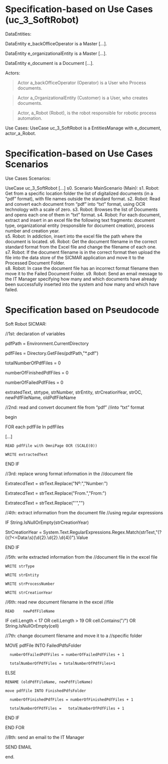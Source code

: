 # Specification-based on Use Cases (uc_3_SoftRobot) 


DataEntities: 


DataEntity e_backOfficeOperator is a Master […].  

DataEntity e_organizationalEntity is a Master […].  

DataEntity e_document is a Document […].  


Actors: 

>Actor a_backOfficeOperator (Operator) is a User who Process documents. 

>Actor a_OrganizationalEntity (Customer) is a User, who creates documents. 

>Actor, a_Robot (Robot), is the robot responsible for robotic process automation. 

Use Cases: 
UseCase uc_3_SoftRobot is a EntitiesManage with e_document, actor_a_Robot. 


# Specification-based on Use Cases Scenarios

Use Cases Scenarios: 

UseCase uc_3_SoftRobot 
[…] 
s0. Scenario MainScenario (Main): 
s1. Robot: Get from a specific location folder the list of digitalized documents (in a “pdf” format), with file names outside the standard format. 
s2. Robot: Read and convert each document from “pdf” into “txt” format, using OCR technology with a scale of zero. 
s3. Robot: Browses the list of Documents and opens each one of them in “txt” format. 
s4. Robot: For each document, extract and insert in an excel file the following text fragments: document type, organizational entity (responsible for document  creation), process number and creation year.  
s5. Robot: In addiction, insert into the excel file the path where the document is located. 
s6. Robot: Get the document filename in the correct standard format from the Excel file and change the filename of each one. 
s7. Robot: If the document filename is in the correct format then upload the file into the data store of the SICMAR application and move it to the Processed Document Folder.  
s8. Robot: In case the document file has an incorrect format filename then move it to the Failed Document Folder. 
s9. Robot: Send an email message to the IT Manager specifying how many and which documents have already been successfully inserted into the system and how many and which have failed. 

# Specification based on Pseudocode

Soft Robot SICMAR: 

//1st: declaration of variables 

  pdfPath = Environment.CurrentDirectory  

  pdfFiles = Directory.GetFiles(pdfPath,"*.pdf") 

  totalNumberOfPdfFiles = 0   

  numberOfFinishedPdfFiles = 0  

  numberOfFailedPdfFiles = 0  

  extratedText, strtype, strNumber, strEntity, strCreationYear, strOC, newPdfFileName, oldPdfFileName 

 

//2nd: read and convert document file from “pdf” //into “txt” format 

begin 

  FOR each pdfFile In pdfFiles 

   […] 

    READ pdfFile with OmniPage OCR (SCALE(0)) 

    WRITE extractedText  	  	 

  END IF   

 

//3rd: replace wrong format information in the //document file 

ExtratecdText = strText.Replace("Nº:","Number:") 

ExtratecdText = strText.Replace("From.","From:") 

ExtratecdText = strText.Replace("'","") 

 

//4th: extract information from the document file //using regular expressions 

IF String.IsNullOrEmpty(strCreationYear) 

  StrCreationYear = System.Text.RegularExpressions.Regex.Match(strText,"(?i)(?<=Data:\s)(\d{2}.\d{2}.\d{4})").Value 

END IF 

 

//5th: write extracted information from the //document file in the excel file 

    WRITE strType  	       

    WRITE strEntity  	       

    WRITE strProcessNumber      

    WRITE strCreationYear  	 

 

//6th: read new document filename in the excel  //file  

    READ 	newPdfFileName 

  IF cell.Length < 17 OR cell.Length > 19 OR cell.Contains("/") OR String.IsNullOrEmpty(cell) 

 

//7th: change document filename and move it to a //specific folder  

   MOVE pdfFile INTO FailedPdfsFolder 

      numberOfFailedPdfFiles = numberOfFailedPdfFiles + 1 

      totalNumberOfPdfFiles = totalNumberOfPdfFiles+1 

  ELSE 

    RENAME (oldPdfFileName, newPdfFileName) 

    move pdfFile INTO FinishedPdfsFolder  

      numberOfFinishedPdfFiles = numberOfFinishedPdfFiles + 1 

      totalNumberOfPdfFiles =   totalNumberOfPdfFiles + 1 

  END IF 

 END FOR 

 

//8th: send an email to the IT Manager   

 SEND EMAIL	 

end. 
